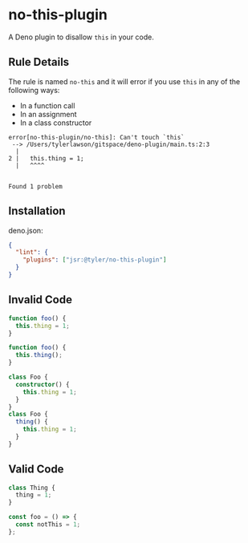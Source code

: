 # no-this-plugin

A Deno plugin to disallow `this` in your code.

## Rule Details

The rule is named `no-this` and it will error if you use `this` in any of the
following ways:

- In a function call
- In an assignment
- In a class constructor

```console
error[no-this-plugin/no-this]: Can't touch `this`
 --> /Users/tylerlawson/gitspace/deno-plugin/main.ts:2:3
  |
2 |   this.thing = 1;
  |   ^^^^


Found 1 problem
```

## Installation

deno.json:

```json
{
  "lint": {
    "plugins": ["jsr:@tyler/no-this-plugin"]
  }
}
```

## Invalid Code

```ts
function foo() {
  this.thing = 1;
}
```

```ts
function foo() {
  this.thing();
}
```

```ts
class Foo {
  constructor() {
    this.thing = 1;
  }
}
class Foo {
  thing() {
    this.thing = 1;
  }
}
```

## Valid Code

```ts
class Thing {
  thing = 1;
}

const foo = () => {
  const notThis = 1;
};
```
